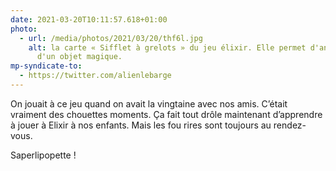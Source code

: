```yaml
---
date: 2021-03-20T10:11:57.618+01:00
photo:
  - url: /media/photos/2021/03/20/thf6l.jpg
    alt: la carte « Sifflet à grelots » du jeu élixir. Elle permet d'annuler l'effet
      d'un objet magique.
mp-syndicate-to:
  - https://twitter.com/alienlebarge
---
```

On jouait à ce jeu quand on avait la vingtaine avec nos amis. C’était vraiment des chouettes moments. 
Ça fait tout drôle maintenant d’apprendre à jouer à Elixir à nos enfants. Mais les fou rires sont toujours au rendez-vous. 

Saperlipopette !
